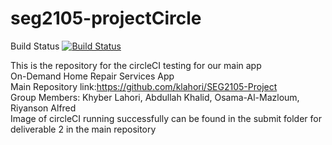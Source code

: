 # seg2105-projectCircle
Build Status
[![Build Status](https://circleci.com/gh/SEG2105F18/ProductCatalog.png?branch=master)](https://circleci.com/gh/SEG2105F18/ProductCatalog)





This is the repository for the circleCI testing for our main app</br>
On-Demand Home Repair Services App </br>
Main Repository link:https://github.com/klahori/SEG2105-Project</br>
Group Members: Khyber Lahori, Abdullah Khalid, Osama-Al-Mazloum, Riyanson Alfred </br>
Image of circleCI running successfully can be found in the submit folder for deliverable 2 in the main repository


